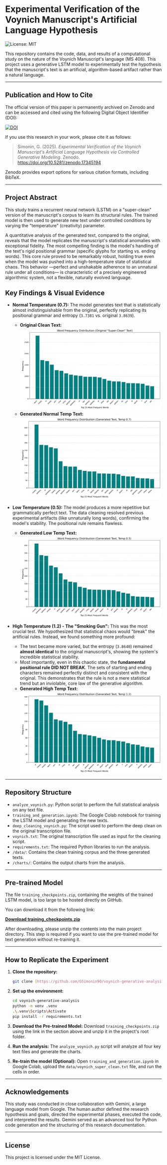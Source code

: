 # Experimental Verification of the Voynich Manuscript's Artificial Language Hypothesis

![License: MIT](https://img.shields.io/badge/License-MIT-green.svg)

This repository contains the code, data, and results of a computational study on the nature of the Voynich Manuscript's language (MS 408). This project uses a generative LSTM model to experimentally test the hypothesis that the manuscript's text is an artificial, algorithm-based artifact rather than a natural language.

---

## Publication and How to Cite

The official version of this paper is permanently archived on Zenodo and can be accessed and cited using the following Digital Object Identifier (DOI):

[![DOI](https://img.shields.io/badge/DOI-10.5281/zenodo.17345194-blue)](https://doi.org/10.5281/zenodo.17345194)

If you use this research in your work, please cite it as follows:

> Simonin, G. (2025). *Experimental Verification of the Voynich Manuscript's Artificial Language Hypothesis via Controlled Generative Modeling*. Zenodo. https://doi.org/10.5281/zenodo.17345194

Zenodo provides export options for various citation formats, including BibTeX.

---

## Project Abstract

This study trains a recurrent neural network (LSTM) on a "super-clean" version of the manuscript's corpus to learn its structural rules. The trained model is then used to generate new text under controlled conditions by varying the "temperature" (creativity) parameter.

A quantitative analysis of the generated text, compared to the original, reveals that the model replicates the manuscript's statistical anomalies with exceptional fidelity. The most compelling finding is the model's handling of the text's rigid positional grammar (specific glyphs for starting vs. ending words). This core rule proved to be remarkably robust, holding true even when the model was pushed into a high-temperature state of statistical chaos. This behavior —perfect and unshakable adherence to an unnatural rule under all conditions— is characteristic of a precisely engineered algorithmic system, not a flexible, naturally evolved language.

## Key Findings & Visual Evidence

* **Normal Temperature (0.7):** The model generates text that is statistically almost indistinguishable from the original, perfectly replicating its positional grammar and entropy (`3.7381` vs. original `3.8639`).
    * **Original Clean Text:**
        ![Original Text Word Frequency](charts/frequency_chart_voynich_super_clean.png)
    * **Generated Normal Temp Text:**
        ![Generated Normal Temp Word Frequency](charts/frequency_chart_generated_clean_normal_temp.png)

* **Low Temperature (0.5):** The model produces a more repetitive but grammatically perfect text. The data cleaning resolved previous experimental artifacts (like unnaturally long words), confirming the model's stability. The positional rule remains flawless.
    * **Generated Low Temp Text:**
        ![Generated Low Temp Word Frequency](charts/frequency_chart_generated_clean_low_temp.png)

* **High Temperature (1.2) - The "Smoking Gun":** This was the most crucial test. We hypothesized that statistical chaos would "break" the artificial rules. Instead, we found something more profound:
    * The text became more varied, but the entropy (`3.8640`) remained **almost identical** to the original manuscript's, showing the system's incredible statistical stability.
    * Most importantly, even in this chaotic state, the **fundamental positional rule DID NOT BREAK**. The sets of starting and ending characters remained perfectly distinct and consistent with the original. This demonstrates that the rule is not a mere statistical trend but an inviolable, core law of the generative algorithm.
    * **Generated High Temp Text:**
        ![Generated High Temp Word Frequency](charts/frequency_chart_generated_clean_high_temp.png)

---

## Repository Structure

* `analyze_voynich.py`: Python script to perform the full statistical analysis on any text file.
* `training_and_generation.ipynb`: The Google Colab notebook for training the LSTM model and generating the new texts.
* `deep_cleaning_voynich.py`: The script used to perform the deep clean on the original transcription file.
* `voynich.txt`: The original transcription file used as input for the cleaning script.
* `requirements.txt`: The required Python libraries to run the analysis.
* `/data/`: Contains the clean training corpus and the three generated texts.
* `/charts/`: Contains the output charts from the analysis.

---

## Pre-trained Model

The file `training_checkpoints.zip`, containing the weights of the trained LSTM model, is too large to be hosted directly on GitHub.

You can download it from the following link:

**[Download training_checkpoints.zip](https://drive.google.com/file/d/1JEKYuDnIkEd7BbomDpUWgKeWuFKHDBud/view?usp=drive_link)**

After downloading, please unzip the contents into the main project directory. This step is required if you want to use the pre-trained model for text generation without re-training it.

---

## How to Replicate the Experiment

1.  **Clone the repository:**
    ```bash
    git clone [https://github.com/GSimonin90/voynich-generative-analysis.git](https://github.com/GSimonin90/voynich-generative-analysis.git)
    ```
2.  **Set up the environment:**
    ```bash
    cd voynich-generative-analysis
    python -m venv .venv
    .\.venv\Scripts\Activate
    pip install -r requirements.txt
    ```
3.  **Download the Pre-trained Model:** Download `training_checkpoints.zip` using the link in the section above and unzip it in the project's root folder.

4.  **Run the analysis:** The `analyze_voynich.py` script will analyze all four key text files and generate the charts.

5.  **Re-train the model (Optional):** Open `training_and_generation.ipynb` in Google Colab, upload the `data/voynich_super_clean.txt` file, and run the cells in order.

---

## Acknowledgements

This study was conducted in close collaboration with Gemini, a large language model from Google. The human author defined the research hypothesis and goals, directed the experimental phases, executed the code, and interpreted the results. Gemini served as an advanced tool for Python code generation and the structuring of this research documentation.

---

## License

This project is licensed under the MIT License.
